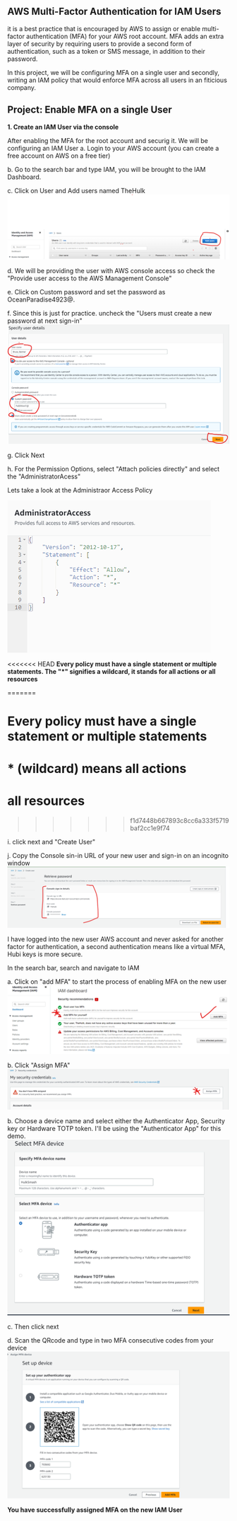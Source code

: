 ## AWS Multi-Factor Authentication for IAM Users ##

it is a best practice that is encouraged by AWS to assign or enable multi-factor authentication (MFA) for your AWS root account. MFA adds an extra layer of security by requiring users to provide a second form of authentication, such as a token or SMS message, in addition to their password.

In this project, we will be configuring MFA on a single user and secondly, writing an IAM policy that would enforce MFA across all users in an fiticious company.

## Project: Enable MFA on a single User ##

**1. Create an IAM User via the console**

After enabling the MFA for the root account and securig it. We will be configuring an IAM User
a. Login to your AWS account (you can create a free account on AWS on a free tier)

b. Go to the search bar and type IAM, you will be brought to the IAM Dashboard.

c. Click on User and Add users named TheHulk
![add Users](../iam-enable-mfa-policy/images/iam1.png)

d. We will be providing the user with AWS console access so check the "Provide user access to the AWS Management Console"

e. Click on Custom password and set the password as OceanParadise4923@.

f. Since this is just for practice. uncheck the "Users must create a new password at next sign-in"
![user details](../iam-enable-mfa-policy/images/iam2.png)

g. Click Next

h. For the Permission Options, select "Attach policies directly" and select the "AdministratorAcess"

Lets take a look at the Administraor Access Policy

![Permission policies](../iam-enable-mfa-policy/images/iam8.png)

<<<<<<< HEAD
**Every policy must have a single statement or multiple statements. The "*" signifies a wildcard, it stands for all actions or all resources**

=======
# Every policy must have a single statement or multiple statements
# * (wildcard) means all actions
# all resources
>>>>>>> f1d7448b667893c8cc6a333f5719baf2cc1e9f74

i. click next and "Create User"

j. Copy the Console sin-in URL of your new user and sign-in on an incognito window
![Console login url](../iam-enable-mfa-policy/images/iam3.png)

I have logged into the new user AWS account and never asked for another factor for authentication, a second authentication means like a virtual MFA, Hubi keys is more secure.

In the search bar, search and navigate to IAM

a. Click on "add MFA" to start the process of enabling MFA on the new user
![IAM Dashboard](../iam-enable-mfa-policy/images/iam4.png)

b. Click "Assign MFA"
![My_security_Credentials](../iam-enable-mfa-policy/images/iam5.png)

b. Choose a device name and select either the Authenticator App, Security key or Hardware TOTP token. I'll be using the "Authenticator App" for this demo.
![MFA device](../iam-enable-mfa-policy/images/iam6.png)

c. Then click next

d. Scan the QRcode and type in two MFA consecutive codes from your device
![Device Setup](../iam-enable-mfa-policy/images/iam7.png)

**You have successfully assigned MFA on the new IAM User**



